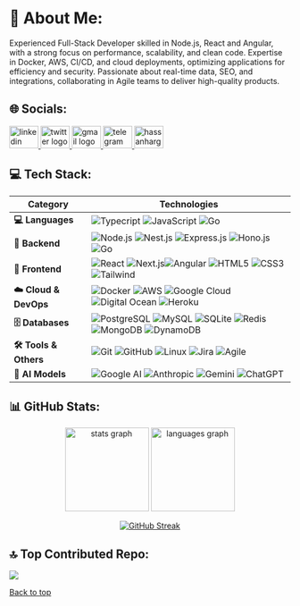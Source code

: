 # 💫 About Me:

Experienced Full-Stack Developer skilled in Node.js, React and Angular, with a strong focus on performance, scalability, and clean code. Expertise in Docker, AWS, CI/CD, and cloud deployments, optimizing applications for efficiency and security. Passionate about real-time data, SEO, and integrations, collaborating in Agile teams to deliver high-quality products.

## 🌐 Socials:

<div >
  <a href="https://www.linkedin.com/in/hassanharga/" target="_blank">
    <img src="https://raw.githubusercontent.com/maurodesouza/profile-readme-generator/master/src/assets/icons/social/linkedin/default.svg" width="52" height="40" alt="linkedin logo"  />
  </a>
  <a href="https://x.com/hassanharga" target="_blank">
    <img src="https://raw.githubusercontent.com/maurodesouza/profile-readme-generator/master/src/assets/icons/social/twitter/default.svg" width="52" height="40" alt="twitter logo"  />
  </a>
  <a href="hassanharga@gmail.com" target="_blank">
    <img src="https://raw.githubusercontent.com/maurodesouza/profile-readme-generator/master/src/assets/icons/social/gmail/default.svg" width="52" height="40" alt="gmail logo"  />
  </a>
  <a href="https://t.me/hassanharga" target="_blank">
    <img src="https://raw.githubusercontent.com/maurodesouza/profile-readme-generator/master/src/assets/icons/social/telegram/default.svg" width="52" height="40" alt="telegram logo"  />
  </a>
  <a href="https://github.com/hassanharga" target="blank"><img  src="https://raw.githubusercontent.com/rahuldkjain/github-profile-readme-generator/master/src/images/icons/Social/github.svg" alt="hassanharga" height="40" width="52" /></a>
</div>

## 💻 Tech Stack:

| **Category** | **Technologies** |
|--------------|------------------|
| **💻 Languages**      | ![Typecript](https://img.shields.io/badge/TypeScript-3776AB?style=flat&logo=typescript&logoColor=white) ![JavaScript](https://img.shields.io/badge/JavaScript-F7DF1E?style=flat&logo=javascript&logoColor=black) ![Go](https://img.shields.io/badge/Go-00ADD8?style=flat&logo=go&logoColor=white)                                                                                            |
| **🔧 Backend**        | ![Node.js](https://img.shields.io/badge/Node.js-339933?style=flat&logo=node.js&logoColor=white) ![Nest.js](https://img.shields.io/badge/Nest.js-E0234E?style=flat&logo=nestjs&logoColor=white) ![Express.js](https://img.shields.io/badge/Express.js-000000?style=flat&logo=express&logoColor=white) ![Hono.js](https://img.shields.io/badge/Hono.js-E36002?style=flat) ![Go](https://img.shields.io/badge/Go-00ADD8?style=flat&logo=go&logoColor=white)                                                                                                                          |
| **🎨 Frontend**       | ![React](https://img.shields.io/badge/React-61DAFB?style=flat&logo=react&logoColor=black) ![Next.js](https://img.shields.io/badge/Next.js-000000?style=flat&logo=next.js&logoColor=white)![Angular](https://img.shields.io/badge/Angular-e90364?style=flat&logo=angular&logoColor=white) ![HTML5](https://img.shields.io/badge/HTML5-E34F26?style=flat&logo=html5&logoColor=white) ![CSS3](https://img.shields.io/badge/CSS3-1572B6?style=flat&logo=css3&logoColor=white) ![Tailwind](https://img.shields.io/badge/Tailwind-38B2AC?style=flat&logo=tailwind-css&logoColor=white) |
| **☁️ Cloud & DevOps** | ![Docker](https://img.shields.io/badge/Docker-2496ED?style=flat&logo=docker&logoColor=white) ![AWS](https://img.shields.io/badge/AWS-232F3E?style=flat&logo=amazon-aws&logoColor=white) ![Google Cloud](https://img.shields.io/badge/GCP-4285F4?style=flat&logo=google-cloud&logoColor=white) ![Digital Ocean](https://img.shields.io/badge/Digital_Ocean-0080FF?style=flat&logo=digitalocean&logoColor=white) ![Heroku](https://img.shields.io/badge/Heroku-430098?style=flat&logo=heroku&logoColor=white)                                                                      |
| **🗄️ Databases**      | ![PostgreSQL](https://img.shields.io/badge/PostgreSQL-4169E1?style=flat&logo=postgresql&logoColor=white) ![MySQL](https://img.shields.io/badge/MySQL-4479A1?style=flat&logo=mysql&logoColor=white) ![SQLite](https://img.shields.io/badge/SQLite-003B57?style=flat&logo=sqlite&logoColor=white) ![Redis](https://img.shields.io/badge/Redis-DC382D?style=flat&logo=redis&logoColor=white) ![MongoDB](https://img.shields.io/badge/MongoDB-47A248?style=flat&logo=mongodb&logoColor=white) ![DynamoDB](https://img.shields.io/badge/DynamoDB-FF6B35?style=flat)                   |
| **🛠️ Tools & Others** | ![Git](https://img.shields.io/badge/Git-F05032?style=flat&logo=git&logoColor=white) ![GitHub](https://img.shields.io/badge/GitHub-181717?style=flat&logo=github&logoColor=white) ![Linux](https://img.shields.io/badge/Linux-FCC624?style=flat&logo=linux&logoColor=black) ![Jira](https://img.shields.io/badge/Jira-0052CC?style=flat&logo=jira&logoColor=white) ![Agile](https://img.shields.io/badge/Agile-239120?style=flat)                                                                                                                                                 |
| **🤖 AI Models**      | ![Google AI](https://img.shields.io/badge/Google_GenAI-4285F4?style=flat&logo=google&logoColor=white) ![Anthropic](https://img.shields.io/badge/Anthropic-000000?style=flat) ![Gemini](https://img.shields.io/badge/Gemini-8E75B2?style=flat) ![ChatGPT](https://img.shields.io/badge/ChatGPT-FF6B35?style=flat)                       |

## 📊 GitHub Stats:

<div align="center">

  <img src="https://github-readme-stats.vercel.app/api?username=hassanharga&hide_title=false&hide_rank=false&show_icons=true&include_all_commits=true&count_private=true&disable_animations=false&theme=dracula&locale=en&hide_border=false&order=1" height="150" alt="stats graph"  />
  <img src="https://github-readme-stats.vercel.app/api/top-langs?username=hassanharga&theme=dark&hide_border=false&include_all_commits=false&count_private=true&layout=compact" height="150" alt="languages graph"  />
  
<a href=""><img src="https://streak-stats.demolab.com/?user=hassanharga" alt="GitHub Streak" /></a>
</div>

<!-- ## 🏆 GitHub Trophies

![](https://github-profile-trophy.vercel.app/?username=hassanharga&theme=radical&no-frame=false&no-bg=false&margin-w=4) -->

## 🔝 Top Contributed Repo:

![](https://github-contributor-stats.vercel.app/api?username=hassanharga&limit=5&theme=dark&combine_all_yearly_contributions=true)

<a href="#top">Back to top</a>
